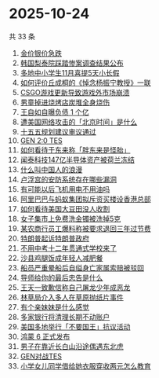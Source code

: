 # 2025-10-24

共 33 条

<!-- BEGIN ZHIHUSEARCH -->
<!-- 最后更新时间 Fri Oct 24 2025 16:23:19 GMT+0800 (China Standard Time) -->

1. [金价银价急跌](https://www.zhihu.com/search?q=%E9%87%91%E4%BB%B7%E9%93%B6%E4%BB%B7%E6%80%A5%E8%B7%8C)
1. [韩国梨泰院踩踏惨案调查结果公布](https://www.zhihu.com/search?q=%E9%9F%A9%E5%9B%BD%E6%A2%A8%E6%B3%B0%E9%99%A2%E8%B8%A9%E8%B8%8F%E6%83%A8%E6%A1%88%E8%B0%83%E6%9F%A5%E7%BB%93%E6%9E%9C%E5%85%AC%E5%B8%83)
1. [多地中小学生11月喜提5天小长假](https://www.zhihu.com/search?q=%E5%A4%9A%E5%9C%B0%E4%B8%AD%E5%B0%8F%E5%AD%A6%E7%94%9F11%E6%9C%88%E5%96%9C%E6%8F%905%E5%A4%A9%E5%B0%8F%E9%95%BF%E5%81%87)
1. [如何评价丘成桐的《悼念杨振宁教授》一联](https://www.zhihu.com/search?q=%E5%A6%82%E4%BD%95%E8%AF%84%E4%BB%B7%E4%B8%98%E6%88%90%E6%A1%90%E7%9A%84%E3%80%8A%E6%82%BC%E5%BF%B5%E6%9D%A8%E6%8C%AF%E5%AE%81%E6%95%99%E6%8E%88%E3%80%8B%E4%B8%80%E8%81%94)
1. [CSGO游戏更新导致游戏外市场崩溃](https://www.zhihu.com/search?q=CSGO%E6%B8%B8%E6%88%8F%E6%9B%B4%E6%96%B0%E5%AF%BC%E8%87%B4%E6%B8%B8%E6%88%8F%E5%A4%96%E5%B8%82%E5%9C%BA%E5%B4%A9%E6%BA%83)
1. [男童掉进烧烤店炭堆全身烧伤](https://www.zhihu.com/search?q=%E7%94%B7%E7%AB%A5%E6%8E%89%E8%BF%9B%E7%83%A7%E7%83%A4%E5%BA%97%E7%82%AD%E5%A0%86%E5%85%A8%E8%BA%AB%E7%83%A7%E4%BC%A4)
1. [王自如自曝负债 1 个亿](https://www.zhihu.com/search?q=%E7%8E%8B%E8%87%AA%E5%A6%82%E8%87%AA%E6%9B%9D%E8%B4%9F%E5%80%BA%201%20%E4%B8%AA%E4%BA%BF)
1. [遭美国网络攻击的「北京时间」是什么](https://www.zhihu.com/search?q=%E9%81%AD%E7%BE%8E%E5%9B%BD%E7%BD%91%E7%BB%9C%E6%94%BB%E5%87%BB%E7%9A%84%E3%80%8C%E5%8C%97%E4%BA%AC%E6%97%B6%E9%97%B4%E3%80%8D%E6%98%AF%E4%BB%80%E4%B9%88)
1. [十五五规划建议审议通过](https://www.zhihu.com/search?q=%E5%8D%81%E4%BA%94%E4%BA%94%E8%A7%84%E5%88%92%E5%BB%BA%E8%AE%AE%E5%AE%A1%E8%AE%AE%E9%80%9A%E8%BF%87)
1. [GEN 2:0 TES](https://www.zhihu.com/search?q=GEN%202%3A0%20TES)
1. [如何看待于东来称「胖东来是怪胎」](https://www.zhihu.com/search?q=%E5%A6%82%E4%BD%95%E7%9C%8B%E5%BE%85%E4%BA%8E%E4%B8%9C%E6%9D%A5%E7%A7%B0%E3%80%8C%E8%83%96%E4%B8%9C%E6%9D%A5%E6%98%AF%E6%80%AA%E8%83%8E%E3%80%8D)
1. [闻泰科技147亿半导体资产被荷兰冻结](https://www.zhihu.com/search?q=%E9%97%BB%E6%B3%B0%E7%A7%91%E6%8A%80147%E4%BA%BF%E5%8D%8A%E5%AF%BC%E4%BD%93%E8%B5%84%E4%BA%A7%E8%A2%AB%E8%8D%B7%E5%85%B0%E5%86%BB%E7%BB%93)
1. [什么叫中国人的浪漫](https://www.zhihu.com/search?q=%E4%BB%80%E4%B9%88%E5%8F%AB%E4%B8%AD%E5%9B%BD%E4%BA%BA%E7%9A%84%E6%B5%AA%E6%BC%AB)
1. [卢浮宫的安防系统存在哪些漏洞](https://www.zhihu.com/search?q=%E5%8D%A2%E6%B5%AE%E5%AE%AB%E7%9A%84%E5%AE%89%E9%98%B2%E7%B3%BB%E7%BB%9F%E5%AD%98%E5%9C%A8%E5%93%AA%E4%BA%9B%E6%BC%8F%E6%B4%9E)
1. [有可能以后飞机用电不用油吗](https://www.zhihu.com/search?q=%E6%9C%89%E5%8F%AF%E8%83%BD%E4%BB%A5%E5%90%8E%E9%A3%9E%E6%9C%BA%E7%94%A8%E7%94%B5%E4%B8%8D%E7%94%A8%E6%B2%B9%E5%90%97)
1. [阿里巴巴与蚂蚁集团拟斥资买楼设香港总部](https://www.zhihu.com/search?q=%E9%98%BF%E9%87%8C%E5%B7%B4%E5%B7%B4%E4%B8%8E%E8%9A%82%E8%9A%81%E9%9B%86%E5%9B%A2%E6%8B%9F%E6%96%A5%E8%B5%84%E4%B9%B0%E6%A5%BC%E8%AE%BE%E9%A6%99%E6%B8%AF%E6%80%BB%E9%83%A8)
1. [如何看待美国大豆田没人收割](https://www.zhihu.com/search?q=%E5%A6%82%E4%BD%95%E7%9C%8B%E5%BE%85%E7%BE%8E%E5%9B%BD%E5%A4%A7%E8%B1%86%E7%94%B0%E6%B2%A1%E4%BA%BA%E6%94%B6%E5%89%B2)
1. [女子集市上免费洗金镯被洗掉5克](https://www.zhihu.com/search?q=%E5%A5%B3%E5%AD%90%E9%9B%86%E5%B8%82%E4%B8%8A%E5%85%8D%E8%B4%B9%E6%B4%97%E9%87%91%E9%95%AF%E8%A2%AB%E6%B4%97%E6%8E%895%E5%85%8B)
1. [某农商行员工爆料称被要求退回三年过节费](https://www.zhihu.com/search?q=%E6%9F%90%E5%86%9C%E5%95%86%E8%A1%8C%E5%91%98%E5%B7%A5%E7%88%86%E6%96%99%E7%A7%B0%E8%A2%AB%E8%A6%81%E6%B1%82%E9%80%80%E5%9B%9E%E4%B8%89%E5%B9%B4%E8%BF%87%E8%8A%82%E8%B4%B9)
1. [特朗普起诉特朗普政府](https://www.zhihu.com/search?q=%E7%89%B9%E6%9C%97%E6%99%AE%E8%B5%B7%E8%AF%89%E7%89%B9%E6%9C%97%E6%99%AE%E6%94%BF%E5%BA%9C)
1. [不用中考十二年贯通式学校来了](https://www.zhihu.com/search?q=%E4%B8%8D%E7%94%A8%E4%B8%AD%E8%80%83%E5%8D%81%E4%BA%8C%E5%B9%B4%E8%B4%AF%E9%80%9A%E5%BC%8F%E5%AD%A6%E6%A0%A1%E6%9D%A5%E4%BA%86)
1. [沙县鸡腿饭成年轻人减肥餐](https://www.zhihu.com/search?q=%E6%B2%99%E5%8E%BF%E9%B8%A1%E8%85%BF%E9%A5%AD%E6%88%90%E5%B9%B4%E8%BD%BB%E4%BA%BA%E5%87%8F%E8%82%A5%E9%A4%90)
1. [船员严重晕船后自缢身亡家属索赔被驳回](https://www.zhihu.com/search?q=%E8%88%B9%E5%91%98%E4%B8%A5%E9%87%8D%E6%99%95%E8%88%B9%E5%90%8E%E8%87%AA%E7%BC%A2%E8%BA%AB%E4%BA%A1%E5%AE%B6%E5%B1%9E%E7%B4%A2%E8%B5%94%E8%A2%AB%E9%A9%B3%E5%9B%9E)
1. [导师给你的最后忠告是什么](https://www.zhihu.com/search?q=%E5%AF%BC%E5%B8%88%E7%BB%99%E4%BD%A0%E7%9A%84%E6%9C%80%E5%90%8E%E5%BF%A0%E5%91%8A%E6%98%AF%E4%BB%80%E4%B9%88)
1. [王天一致歉信称自己屠龙少年成恶龙](https://www.zhihu.com/search?q=%E7%8E%8B%E5%A4%A9%E4%B8%80%E8%87%B4%E6%AD%89%E4%BF%A1%E7%A7%B0%E8%87%AA%E5%B7%B1%E5%B1%A0%E9%BE%99%E5%B0%91%E5%B9%B4%E6%88%90%E6%81%B6%E9%BE%99)
1. [林草局介入多人在草原抛纸片事件](https://www.zhihu.com/search?q=%E6%9E%97%E8%8D%89%E5%B1%80%E4%BB%8B%E5%85%A5%E5%A4%9A%E4%BA%BA%E5%9C%A8%E8%8D%89%E5%8E%9F%E6%8A%9B%E7%BA%B8%E7%89%87%E4%BA%8B%E4%BB%B6)
1. [有个亲妹妹是什么感觉](https://www.zhihu.com/search?q=%E6%9C%89%E4%B8%AA%E4%BA%B2%E5%A6%B9%E5%A6%B9%E6%98%AF%E4%BB%80%E4%B9%88%E6%84%9F%E8%A7%89)
1. [多家银行将清理长期不动账户](https://www.zhihu.com/search?q=%E5%A4%9A%E5%AE%B6%E9%93%B6%E8%A1%8C%E5%B0%86%E6%B8%85%E7%90%86%E9%95%BF%E6%9C%9F%E4%B8%8D%E5%8A%A8%E8%B4%A6%E6%88%B7)
1. [美国多地举行「不要国王」抗议活动](https://www.zhihu.com/search?q=%E7%BE%8E%E5%9B%BD%E5%A4%9A%E5%9C%B0%E4%B8%BE%E8%A1%8C%E3%80%8C%E4%B8%8D%E8%A6%81%E5%9B%BD%E7%8E%8B%E3%80%8D%E6%8A%97%E8%AE%AE%E6%B4%BB%E5%8A%A8)
1. [鸿蒙 6 正式发布](https://www.zhihu.com/search?q=%E9%B8%BF%E8%92%99%206%20%E6%AD%A3%E5%BC%8F%E5%8F%91%E5%B8%83)
1. [男子在靠近长白山沿途偶遇东北虎](https://www.zhihu.com/search?q=%E7%94%B7%E5%AD%90%E5%9C%A8%E9%9D%A0%E8%BF%91%E9%95%BF%E7%99%BD%E5%B1%B1%E6%B2%BF%E9%80%94%E5%81%B6%E9%81%87%E4%B8%9C%E5%8C%97%E8%99%8E)
1. [GEN对战TES](https://www.zhihu.com/search?q=GEN%E5%AF%B9%E6%88%98TES)
1. [小学女儿同学借给她衣服穿收两元怎么教育](https://www.zhihu.com/search?q=%E5%B0%8F%E5%AD%A6%E5%A5%B3%E5%84%BF%E5%90%8C%E5%AD%A6%E5%80%9F%E7%BB%99%E5%A5%B9%E8%A1%A3%E6%9C%8D%E7%A9%BF%E6%94%B6%E4%B8%A4%E5%85%83%E6%80%8E%E4%B9%88%E6%95%99%E8%82%B2)

<!-- END ZHIHUSEARCH -->
